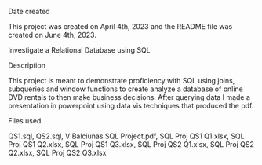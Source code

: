 Date created

This project was created on April 4th, 2023 and the README file was created on June 4th, 2023.

Investigate a Relational Database using SQL

Description

This project is meant to demonstrate proficiency with SQL using joins, subqueries and window functions to create analyze a database of online DVD rentals to then make business decisions. After querying data I made a presentation in powerpoint using data vis techniques that produced the pdf.

Files used

QS1.sql, QS2.sql, V Balciunas SQL Project.pdf, SQL Proj QS1 Q1.xlsx, SQL Proj QS1 Q2.xlsx, SQL Proj QS1 Q3.xlsx, SQL Proj QS2 Q1.xlsx, SQL Proj QS2 Q2.xlsx, SQL Proj QS2 Q3.xlsx
